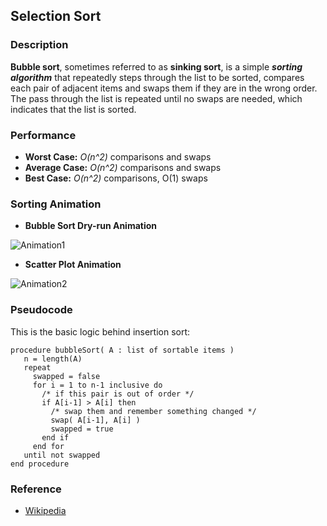 ## Selection Sort

### Description

**Bubble sort**, sometimes referred to as **sinking sort**, is a simple ***sorting algorithm*** that repeatedly steps through the list to be sorted, compares each pair of adjacent items and swaps them if they are in the wrong order. The pass through the list is repeated until no swaps are needed, which indicates that the list is sorted.

### Performance

- **Worst Case:** *O(n^2)* comparisons and swaps 
- **Average Case:** *O(n^2)* comparisons and swaps
- **Best Case:** *O(n^2)* comparisons, O(1) swaps

### Sorting Animation

- **Bubble Sort Dry-run Animation**

![Animation1](https://upload.wikimedia.org/wikipedia/commons/c/c8/Bubble-sort-example-300px.gif)

- **Scatter Plot Animation**

![Animation2](https://upload.wikimedia.org/wikipedia/commons/3/37/Bubble_sort_animation.gif)

### Pseudocode

This is the basic logic behind insertion sort:

```
procedure bubbleSort( A : list of sortable items )
   n = length(A)
   repeat 
     swapped = false
     for i = 1 to n-1 inclusive do
       /* if this pair is out of order */
       if A[i-1] > A[i] then
         /* swap them and remember something changed */
         swap( A[i-1], A[i] )
         swapped = true
       end if
     end for
   until not swapped
end procedure
```

### Reference

- [Wikipedia](https://en.wikipedia.org/wiki/Bubble_sort)
